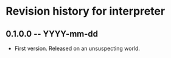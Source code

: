 # Revision history for interpreter

## 0.1.0.0 -- YYYY-mm-dd

* First version. Released on an unsuspecting world.
